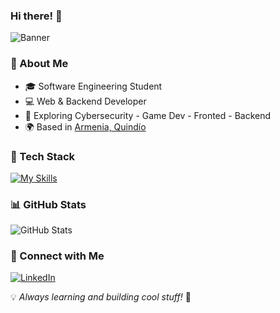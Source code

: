 ### Hi there! 👋

![Banner](https://source.unsplash.com/1200x400/?technology,code)

### 🚀 About Me
- 🎓 Software Engineering Student
- 💻 Web & Backend Developer
- 🔐 Exploring Cybersecurity - Game Dev - Fronted - Backend
- 🌍 Based in [Armenia, Quindío](https://www.armenia.gov.co)

### 🔧 Tech Stack
[![My Skills](https://skillicons.dev/icons?i=java,nodejs,js,html,css,idea,python,vs&theme=light)](https://skillicons.dev)

### 📊 GitHub Stats
![GitHub Stats](https://github-readme-stats.vercel.app/api?username=jjquintero1721&show_icons=true&theme=dark)

### 🔗 Connect with Me
[![LinkedIn](https://img.shields.io/badge/LinkedIn-0077B5?style=for-the-badge&logo=linkedin&logoColor=white)](https://www.linkedin.com/in/tu_usuario)


💡 *Always learning and building cool stuff!* 🚀
